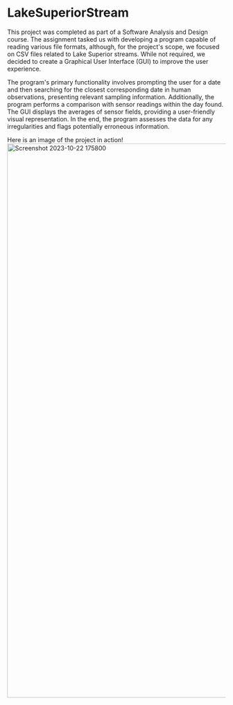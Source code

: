 # LakeSuperiorStream
This project was completed as part of a Software Analysis and Design course. The assignment tasked us with developing a program capable of reading various file formats, although, for the project's scope, we focused on CSV files related to Lake Superior streams. While not required, we decided to create a Graphical User Interface (GUI) to improve the user experience.

The program's primary functionality involves prompting the user for a date and then searching for the closest corresponding date in human observations, presenting relevant sampling information. Additionally, the program performs a comparison with sensor readings within the day found. The GUI displays the averages of sensor fields, providing a user-friendly visual representation. In the end, the program assesses the data for any irregularities and flags potentially erroneous information.

Here is an image of the project in action!<img width="1279" alt="Screenshot 2023-10-22 175800" src="https://github.com/Anthony-Kuismi/LakeSuperiorStream/assets/114108437/22501275-1c36-4ce3-a00b-d1a54c81ae08">
